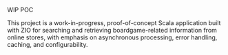 WIP POC

This project is a work-in-progress, proof-of-concept Scala application built with ZIO for searching and retrieving
boardgame-related information from online stores, with emphasis on asynchronous processing, error handling, caching,
and configurability.